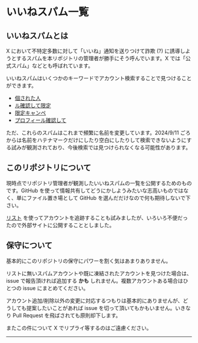 # いいねスパム一覧

## いいねスパムとは

X において不特定多数に対して「いいね」通知を送りつけて詐欺 (?) に誘導しようとするスパムを本リポジトリの管理者が勝手にそう呼んでいます。X では「公式スパム」などとも呼ばれています。

いいねスパムはいくつかのキーワードでアカウント検索することで見つけることができます。

- [個された人](https://x.com/search?q=%22%E5%80%8B%E3%81%95%E3%82%8C%E3%81%9F%E4%BA%BA%22&src=typed_query&f=user)
- [ル確認して限定](https://x.com/search?q=%E3%83%AB%E7%A2%BA%E8%AA%8D%E3%81%97%E3%81%A6%E9%99%90%E5%AE%9A&src=typed_query&f=user)
- [限定キャンペ](https://x.com/search?q=%E9%99%90%E5%AE%9A%E3%82%AD%E3%83%A3%E3%83%B3%E3%83%9A&src=typed_query&f=user)
- [プロフィール確認して](https://x.com/search?q=%22%E3%83%97%E3%83%AD%E3%83%95%E3%82%A3%E3%83%BC%E3%83%AB%E7%A2%BA%E8%AA%8D%E3%81%97%E3%81%A6%22&src=typed_query&f=user)

ただ、これらのスパムはこれまで頻繁に名前を変更しています。2024/9/11 ごろからは名前をハテナマークだけにしたり空白にしたりして検索できないようにする試みが観測されており、今後検索では見つけられなくなる可能性があります。

## このリポジトリについて

現時点でリポジトリ管理者が観測したいいねスパムの一覧を公開するためのものです。GitHub を使って情報共有してどうにかしようみたいな志高いものではなく、単にファイル置き場として GitHub を選んだだけなので何も期待しないで下さい。

[リスト](https://x.com/i/lists/1835358282837541179) を使ってアカウントを追跡することも試みましたが、いろいろ不便だったので外部サイトに公開することとしました。

## 保守について

基本的にこのリポジトリの保守にパワーを割く気はあまりありません。

リストに無いスパムアカウントや既に凍結されたアカウントを見つけた場合は、issue で報告頂ければ追加する **かも** しれません。複数アカウントある場合はひとつの issue にまとめてください。

アカウント追加/削除以外の変更に対応するつもりは基本的にありませんが、どうしても提案したいことがあれば issue を切って頂いてもかもいません。いきなり Pull Request を飛ばされても原則却下します。

またこの件について X でリプライ等するのはご遠慮ください。

----
